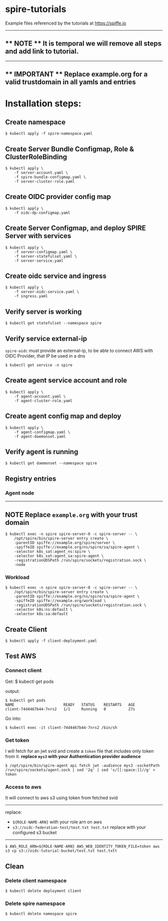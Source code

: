 # spire-tutorials

Example files referenced by the tutorials at https://spiffe.io

---
** NOTE **
It is temporal we will remove all steps and add link to tutorial.
---

---
** IMPORTANT **
Replace example.org for a valid trustdomain in all yamls and entries
---

# Installation steps:

## Create namespace
```
$ kubectl apply -f spire-namespace.yaml
```

## Create Server Bundle Configmap, Role & ClusterRoleBinding
```
$ kubectl apply \
    -f server-account.yaml \
    -f spire-bundle-configmap.yaml \
    -f server-cluster-role.yaml
``` 

## Create OIDC provider config map
```    
$ kubectl apply \
    -f oidc-dp-configmap.yaml
```

## Create Server Configmap, and deploy SPIRE Server with services
```
$ kubectl apply \
    -f server-configmap.yaml \
    -f server-statefulset.yaml \
    -f server-service.yaml
```

## Create oidc service and ingress
```
$ kubectl apply \
    -f server-oidc-service.yaml \
    -f ingress.yaml 
 ```

## Verify server is working 
```
$ kubectl get statefulset --namespace spire
```

## Verify service external-ip
`spire-oidc` must provide an external-ip, to be able to connect AWS with OIDC Provider, that IP be used in a dns 
```
$ kubectl get service -n spire
```

## Create agent service account and role
```
$ kubectl apply \
    -f agent-account.yaml \
    -f agent-cluster-role.yaml
```

## Create agent config map and deploy
```
$ kubectl apply \
    -f agent-configmap.yaml \
    -f agent-daemonset.yaml
```

## Verify agent is running 
```
$ kubectl get daemonset --namespace spire
```

## Registry entries

### Agent node 
---
**NOTE**
Replace `example.org` with your trust domain
---
```
$ kubectl exec -n spire spire-server-0 -c spire-server -- \
    /opt/spire/bin/spire-server entry create \
    -parentID spiffe://example.org/spire/server \
    -spiffeID spiffe://example.org/ns/spire/sa/spire-agent \
    -selector k8s_sat:agent_ns:spire \
    -selector k8s_sat:agent_sa:spire-agent \
    -registrationUDSPath /run/spire/sockets/registration.sock \
    -node
```

### Workload
```
$ kubectl exec -n spire spire-server-0 -c spire-server -- \
    /opt/spire/bin/spire-server entry create \
    -parentID spiffe://example.org/ns/spire/sa/spire-agent \
    -spiffeID spiffe://example.org/workload \
    -registrationUDSPath /run/spire/sockets/registration.sock \
    -selector k8s:ns:default \
    -selector k8s:sa:default
```

## Create Client
```
$ kubectl apply -f client-deployment.yaml
```

## Test AWS

### Connect client

Get:
$ kubectl get pods 

output:
```
$ kubectl get pods
NAME                      READY   STATUS    RESTARTS   AGE
client-74d4467b44-7nrs2   1/1     Running   0          27s
```

Go into:
```
$ kubectl exec -it client-74d4467b44-7nrs2 /bin/sh
```

### Get token
I will fetch for an jwt svid and create a `token` file that includes only token from it.
**replace `mys3` with your Authentication provider audience**
```
$ /opt/spire/bin/spire-agent api fetch jwt -audience mys3 -socketPath /run/spire/sockets/agent.sock | sed '2q' | sed 's/[[:space:]]//g' > token
```

### Access to aws
It will connect to aws s3 using token from fetched svid
***
replace:
- `${ROLE-NAME-ARN}` with your role arn on aws
- `s3://oidc-federation-test/test.txt test.txt` replace with your configured s3 bucket
***

```
$ AWS_ROLE_ARN=${ROLE-NAME-ARN} AWS_WEB_IDENTITY_TOKEN_FILE=token aws s3 cp s3://oidc-tutorial-bucket/test.txt test.txtt
```

## Clean

### Delete client namespace
```
$ kubectl delete deployment client
```

### Delete spire namespace
```
$ kubectl delete namespace spire
```